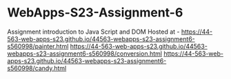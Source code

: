 
# WebApps-S23-Assignment-6
Assignment introduction to Java Script and DOM
Hosted at -  https://44-563-web-apps-s23.github.io/44563-webapps-s23-assignment6-s560998/painter.html
https://44-563-web-apps-s23.github.io/44563-webapps-s23-assignment6-s560998/conversion.html
https://44-563-web-apps-s23.github.io/44563-webapps-s23-assignment6-s560998/candy.html

